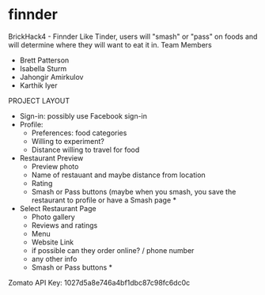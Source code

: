 # finnder
BrickHack4 - Finnder
Like Tinder, users will "smash" or "pass" on foods and will determine where they will want to eat it in. 
Team Members
* Brett Patterson
* Isabella Sturm
* Jahongir Amirkulov 
* Karthik Iyer


PROJECT LAYOUT
- Sign-in: possibly use Facebook sign-in
- Profile:
    - Preferences: food categories
    - Willing to experiment? 
    - Distance willing to travel for food
- Restaurant Preview
    - Preview photo
    - Name of restauant and maybe distance from location
    - Rating
    * Smash or Pass buttons (maybe when you smash, you save the restaurant to profile or have a Smash page *
- Select Restaurant Page
    - Photo gallery
    - Reviews and ratings
    - Menu
    - Website Link
    - if possible can they order online? / phone number
    - any other info
    * Smash or Pass buttons *

Zomato API Key: 1027d5a8e746a4bf1dbc87c98fc6dc0c
